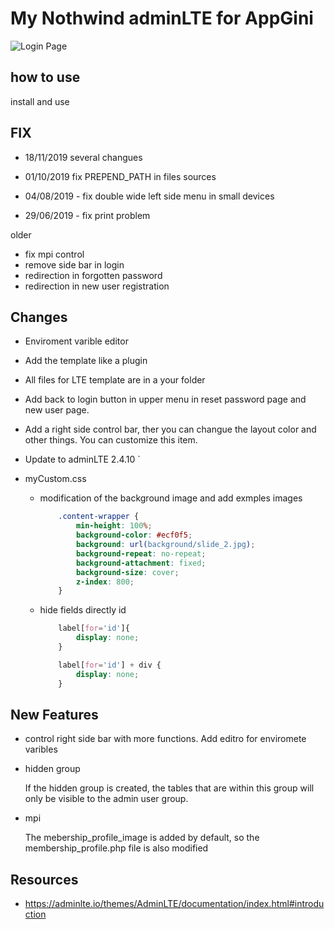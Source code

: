 # My Nothwind adminLTE for AppGini

![Login Page](https://trello-attachments.s3.amazonaws.com/5cf458a4c077516299941bbf/600x295/4543ab3b3cfe3a5e98ce23f3f76f0ff2/imagen.png)

## how to use

install and use

## FIX

- 18/11/2019 several changues

- 01/10/2019 fix PREPEND_PATH in files sources

- 04/08/2019 - fix double wide left side menu in small devices

- 29/06/2019 - fix print problem

older

- fix mpi control
- remove side bar in login
- redirection in forgotten password
- redirection in new user registration

## Changes

- Enviroment varible editor

- Add the template like a plugin

- All files for LTE template are in a your folder

- Add back to login button in upper menu in reset password page and new user page.

- Add a right side control bar, ther you can changue the layout color and other things. You can customize this item.

- Update to adminLTE 2.4.10
`

- myCustom.css
  - modification of the background image and add exmples images

    ```css
        .content-wrapper {
            min-height: 100%;
            background-color: #ecf0f5;
            background: url(background/slide_2.jpg);
            background-repeat: no-repeat;
            background-attachment: fixed;
            background-size: cover;
            z-index: 800;
        }
    ```

  - hide fields directly id

    ```css
        label[for='id']{
            display: none;
        }

        label[for='id'] + div {
            display: none;
        }
    ```

## New Features

- control right side bar with more functions. Add editro for enviromete varibles

- hidden group

    If the hidden group is created, the tables that are within this group will only be visible to the admin user group.
- mpi

    The mebership_profile_image is added by default, so the membership_profile.php file is also modified

## Resources

- <https://adminlte.io/themes/AdminLTE/documentation/index.html#introduction>
